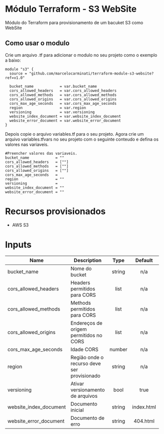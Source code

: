 # Módulo Terraform - S3 WebSite

Módulo do Terraform para provisionamento de um bacuket S3 como WebSite

## Como usar o modulo

Crie um arquivo .tf para adicionar o modulo no seu projeto como o exemplo a baixo:

```hcl
module "s3" {
  source = "github.com/marcelocarminati/terraform-module-s3-website?ref=v1.0"

  bucket_name            = var.bucket_name
  cors_allowed_headers   = var.cors_allowed_headers
  cors_allowed_methods   = var.cors_allowed_methods
  cors_allowed_origins   = var.cors_allowed_origins
  cors_max_age_seconds   = var.cors_max_age_seconds
  region                 = var.region
  versioning             = var.versioning
  website_index_document = var.website_index_document
  website_error_document = var.website_error_document
}
```
Depois copie o arquivo variables.tf para o seu projeto. 
Agora crie um arquivo variables.tfvars no seu projeto com o seguinte conteudo e defina os valores nas variaveis.

```hcl
#Preencher valores das variaveis.
bucket_name            = ""
cors_allowed_headers   = [""]
cors_allowed_methods   = [""]
cors_allowed_origins   = [""]
cors_max_age_seconds   = 
region                 = ""
versioning             = 
website_index_document = ""
website_error_document = ""
```

# Recursos provisionados

- AWS S3

# Inputs

| Name | Description | Type | Default | Required |
|------|-------------|:----:|:-----:|:-----:|
| bucket\_name | Nome do bucket | string | n/a | yes |
| cors\_allowed\_headers | Headers permitidos para CORS | list | n/a | no |
| cors\_allowed\_methods | Methods permitidos para CORS | list | n/a | no |
| cors\_allowed\_origins | Endereços de origem permitidos no CORS | list | n/a | no |
| cors\_max\_age\_seconds | Idade CORS | number | n/a | no |
| region | Região onde o recurso deve ser provisionado | string | n/a | yes |
| versioning | Ativar versionamento de arquivos | bool | true | no |
| website\_index\_document | Documento inicial | string | index.html | yes |
| website\_error\_document | Documento de erro | string | 404.html | yes |